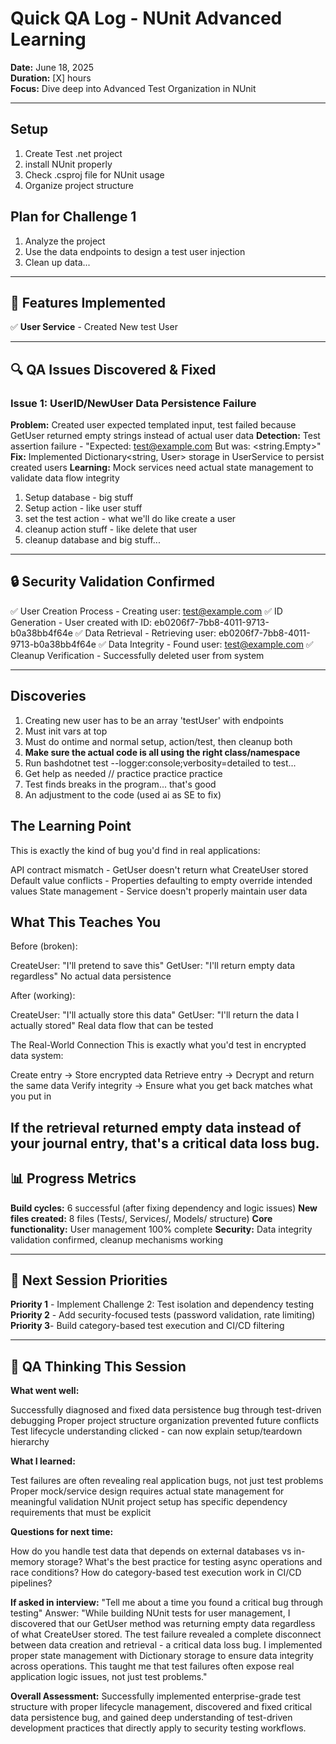 # Quick QA Log - NUnit Advanced Learning
**Date:** June 18, 2025  
**Duration:** [X] hours  
**Focus:** Dive deep into Advanced Test Organization in NUnit

---

## Setup
1. Create Test .net project
2. install NUnit properly
3. Check .csproj file for NUnit usage
4. Organize project structure

## Plan for Challenge 1
1. Analyze the project
2. Use the data endpoints to design a test user injection
3. Clean up data... 

---

## 🎯 Features Implemented
✅ **User Service** - Created New test User

---

## 🔍 QA Issues Discovered & Fixed

### Issue 1: UserID/NewUser Data Persistence Failure
**Problem:** Created user expected templated input, test failed because GetUser returned empty strings instead of actual user data
**Detection:** Test assertion failure - "Expected: test@example.com But was: <string.Empty>"
**Fix:** Implemented Dictionary<string, User> storage in UserService to persist created users
**Learning:** Mock services need actual state management to validate data flow integrity
1. Setup database - big stuff
2. Setup action - like user stuff
3. set the test action - what we'll do like create a user
4. cleanup action stuff - like delete that user
5. cleanup database and big stuff... 

---

## 🔒 Security Validation Confirmed
✅ User Creation Process - Creating user: test@example.com
✅ ID Generation - User created with ID: eb0206f7-7bb8-4011-9713-b0a38bb4f64e
✅ Data Retrieval - Retrieving user: eb0206f7-7bb8-4011-9713-b0a38bb4f64e
✅ Data Integrity - Found user: test@example.com
✅ Cleanup Verification - Successfully deleted user from system

---

## Discoveries 
1. Creating new user has to be an array 'testUser' with endpoints
2. Must init vars at top
3. Must do ontime and normal setup, action/test, then cleanup both
4. **Make sure the actual code is all using the right class/namespace**
5. Run bashdotnet test --logger:console;verbosity=detailed to test... 
6. Get help as needed // practice practice practice
7. Test finds breaks in the program... that's good
8. An adjustment to the code (used ai as SE to fix)

## The Learning Point
This is exactly the kind of bug you'd find in real applications:

API contract mismatch - GetUser doesn't return what CreateUser stored
Default value conflicts - Properties defaulting to empty override intended values
State management - Service doesn't properly maintain user data

## What This Teaches You
Before (broken):

CreateUser: "I'll pretend to save this"
GetUser: "I'll return empty data regardless"
No actual data persistence

After (working):

CreateUser: "I'll actually store this data"
GetUser: "I'll return the data I actually stored"
Real data flow that can be tested

The Real-World Connection
This is exactly what you'd test in encrypted data system:

Create entry → Store encrypted data
Retrieve entry → Decrypt and return the same data
Verify integrity → Ensure what you get back matches what you put in

If the retrieval returned empty data instead of your journal entry, that's a critical data loss bug. 
---

## 📊 Progress Metrics
**Build cycles:** 6 successful (after fixing dependency and logic issues)
**New files created:** 8 files (Tests/, Services/, Models/ structure)
**Core functionality:** User management 100% complete
**Security:** Data integrity validation confirmed, cleanup mechanisms working

---

## 🎯 Next Session Priorities
**Priority 1** - Implement Challenge 2: Test isolation and dependency testing
**Priority 2** - Add security-focused tests (password validation, rate limiting)
**Priority 3**- Build category-based test execution and CI/CD filtering

---

## 💭 QA Thinking This Session

**What went well:**

Successfully diagnosed and fixed data persistence bug through test-driven debugging
Proper project structure organization prevented future conflicts
Test lifecycle understanding clicked - can now explain setup/teardown hierarchy

**What I learned:**

Test failures are often revealing real application bugs, not just test problems
Proper mock/service design requires actual state management for meaningful validation
NUnit project setup has specific dependency requirements that must be explicit

**Questions for next time:**

How do you handle test data that depends on external databases vs in-memory storage?
What's the best practice for testing async operations and race conditions?
How do category-based test execution work in CI/CD pipelines?

**If asked in interview:** "Tell me about a time you found a critical bug through testing"
Answer: "While building NUnit tests for user management, I discovered that our GetUser method was returning empty data regardless of what CreateUser stored. The test failure revealed a complete disconnect between data creation and retrieval - a critical data loss bug. I implemented proper state management with Dictionary storage to ensure data integrity across operations. This taught me that test failures often expose real application logic issues, not just test problems."

**Overall Assessment:** Successfully implemented enterprise-grade test structure with proper lifecycle management, discovered and fixed critical data persistence bug, and gained deep understanding of test-driven development practices that directly apply to security testing workflows.